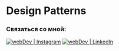 #  Design Patterns

### Связаться со мной:
[<img alt="webDev | Instagram" src="https://img.shields.io/badge/instagram-E4405F.svg?&style=for-the-badge&logo=Instagram&logoColor=white" />][instagram]
[<img alt="webDev | LinkedIn" src="https://img.shields.io/badge/linkedin-0077B5.svg?&style=for-the-badge&logo=linkedin&logoColor=white" />][linkedin]

[instagram]: https://www.instagram.com/avdeyev.sergiy/
[linkedin]: https://www.linkedin.com/in/serhii-avdieiev/
